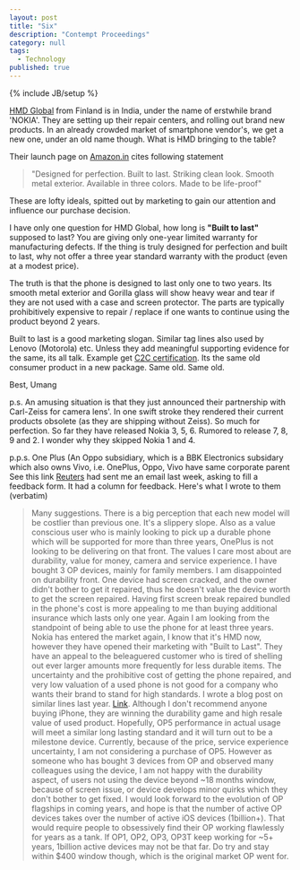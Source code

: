 ```yaml
---
layout: post
title: "Six"
description: "Contempt Proceedings"
category: null
tags: 
  - Technology
published: true
---
```

 
{% include JB/setup %}

[HMD Global](https://www.hmdglobal.com) from Finland is in India, under the name of erstwhile brand 'NOKIA'. They are setting up their repair centers, and rolling out brand new products. In an already crowded market of smartphone vendor's, we get a new one, under an old name though. What is HMD bringing to the table?

Their launch page on [Amazon.in](http://www.amazon.in/b?node=13773810031&pf_rd_p=aa5b2fce-5637-483a-a8f7-b337db743b42&pf_rd_r=WY81ET3WGRDT8R0V9SZ8) cites following statement

>"Designed for perfection. Built to last. Striking clean look. Smooth metal exterior. Available in three colors. Made to be life-proof"

These are lofty ideals, spitted out by marketing to gain our attention and influence our purchase decision. 

I have only one question for HMD Global, how long is **"Built to last"** supposed to last? You are giving only one-year limited warranty for manufacturing defects. If the thing is truly designed for perfection and built to last, why not offer a three year standard warranty with the product (even at a modest price).

The truth is that the phone is designed to last only one to two years. Its smooth metal exterior and Gorilla glass will show heavy wear and tear if they are not used with a case and screen protector. The parts are typically prohibitively expensive to repair / replace if one wants to continue using the product beyond 2 years.

Built to last is a good marketing slogan. Similar tag lines also used by Lenovo (Motorola) etc. Unless they add meaningful supporting evidence for the same, its all talk. Example get [C2C certification](http://www.c2ccertified.org/get-certified/product-certification). Its the same old consumer product in a new package. Same old. Same old.

Best, Umang

p.s. An amusing situation is that they just announced their partnership with Carl-Zeiss for camera lens'. In one swift stroke they rendered their current products obsolete (as they are shipping without Zeiss). So much for perfection. So far they have released Nokia 3, 5, 6. Rumored to release 7, 8, 9 and 2. I wonder why they skipped Nokia 1 and 4.

p.p.s. One Plus (An Oppo subsidiary, which is a BBK Electronics subsidary which also owns Vivo, i.e. OnePlus, Oppo, Vivo have same corporate parent See this link [Reuters](http://www.reuters.com/article/us-oppo-asia-idUSKCN12R06X) had sent me an email last week, asking to fill a feedback form. It had a column for feedback. Here's what I wrote to them (verbatim)

>Many suggestions. There is a big perception that each new model will be costlier than previous one. It's a slippery slope. Also as a value conscious user who is mainly looking to pick up a durable phone which will be supported for more than three years, OnePlus is not looking to be delivering on that front. The values I care most about are durability, value for money, camera and service experience. I have bought 3 OP devices, mainly for family members. I am disappointed on durability front. One device had screen cracked, and the owner didn't bother to get it repaired, thus he doesn't value the device worth to get the screen repaired. Having first screen break repaired bundled in the phone's cost is more appealing to me than buying additional insurance which lasts only one year. Again I am looking from the standpoint of being able to use the phone for at least three years. Nokia has entered the market again, I know that it's HMD now, however they have opened their marketing with "Built to Last". They have an appeal to the beleaguered customer who is tired of shelling out ever larger amounts more frequently for less durable items. The uncertainty and the prohibitive cost of getting the phone repaired, and very low valuation of a used phone is not good for a company who wants their brand to stand for high standards. I wrote a blog post on similar lines last year. [Link](http://umangsaini.cricket/2016/07/phone/). Although I don't recommend anyone buying iPhone, they are winning the durability game and high resale value of used product. Hopefully, OP5 performance in actual usage will meet a similar long lasting standard and it will turn out to be a milestone device. Currently, because of the price, service experience uncertainty, I am not considering a purchase of OP5. However as someone who has bought 3 devices from OP and observed many colleagues using the device, I am not happy with the durability aspect, of users not using the device beyond ~18 months window, because of screen issue, or device develops minor quirks which they don't bother to get fixed. I would look forward to the evolution of OP flagships in coming years, and hope is that the number of active OP devices takes over the number of active iOS devices (1billion+). That would require people to obsessively find their OP working flawlessly for years as a tank. If OP1, OP2, OP3, OP3T keep working for ~5+ years, 1billion active devices may not be that far. Do try and stay within $400 window though, which is the original market OP went for.
